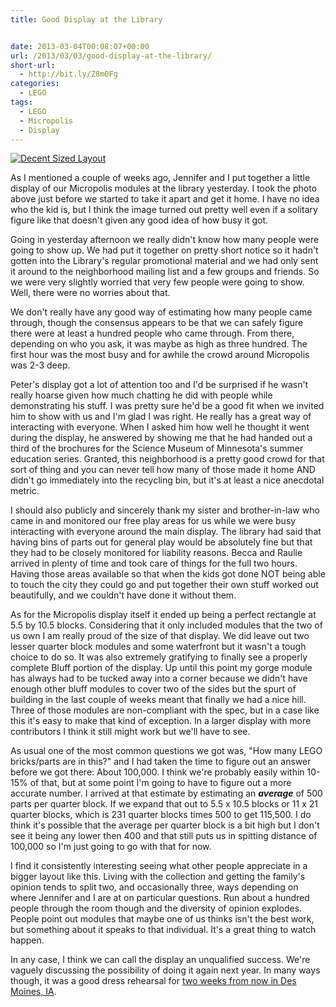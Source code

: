 ```yaml
---
title: Good Display at the Library


date: 2013-03-04T00:08:07+00:00
url: /2013/03/03/good-display-at-the-library/
short-url:
  - http://bit.ly/Z8m0Fg
categories:
  - LEGO
tags:
  - LEGO
  - Micropolis
  - Display
---
```

<a href="http://www.flickr.com/photos/52426882@N00/8526108050/" title="Decent Sized Layout" rel=""><img src="http://farm9.staticflickr.com/8231/8526108050_0f6bbb2fb2.jpg" alt="Decent Sized Layout" class="alignnone" /></a>

As I mentioned a couple of weeks ago, Jennifer and I put together a little display of our Micropolis modules at the library yesterday. I took the photo above just before we started to take it apart and get it home. I have no idea who the kid is, but I think the image turned out pretty well even if a solitary figure like that doesn't given any good idea of how busy it got.

Going in yesterday afternoon we really didn't know how many people were going to show up. We had put it together on pretty short notice so it hadn't gotten into the Library's regular promotional material and we had only sent it around to the neighborhood mailing list and a few groups and friends. So we were very slightly worried that very few people were going to show. Well, there were no worries about that.

We don't really have any good way of estimating how many people came through, though the consensus appears to be that we can safely figure there were at least a hundred people who came through. From there, depending on who you ask, it was maybe as high as three hundred. The first hour was the most busy and for awhile the crowd around Micropolis was 2-3 deep.

Peter's display got a lot of attention too and I'd be surprised if he wasn't really hoarse given how much chatting he did with people while demonstrating his stuff. I was pretty sure he'd be a good fit when we invited him to show with us and I'm glad I was right. He really has a great way of interacting with everyone. When I asked him how well he thought it went during the display, he answered by showing me that he had handed out a third of the brochures for the Science Museum of Minnesota's summer education series. Granted, this neighborhood is a pretty good crowd for that sort of thing and you can never tell how many of those made it home AND didn't go immediately into the recycling bin, but it's at least a nice anecdotal metric.

I should also publicly and sincerely thank my sister and brother-in-law who came in and monitored our free play areas for us while we were busy interacting with everyone around the main display. The library had said that having bins of parts out for general play would be absolutely fine but that they had to be closely monitored for liability reasons. Becca and Raulie arrived in plenty of time and took care of things for the full two hours. Having those areas available so that when the kids got done NOT being able to touch the city they could go and put together their own stuff worked out beautifully, and we couldn't have done it without them.

As for the Micropolis display itself it ended up being a perfect rectangle at 5.5 by 10.5 blocks. Considering that it only included modules that the two of us own I am really proud of the size of that display. We did leave out two lesser quarter block modules and some waterfront but it wasn't a tough choice to do so. It was also extremely gratifying to finally see a properly complete Bluff portion of the display. Up until this point my gorge module has always had to be tucked away into a corner because we didn't have enough other bluff modules to cover two of the sides but the spurt of building in the last couple of weeks meant that finally we had a nice hill. Three of those modules are non-compliant with the spec, but in a case like this it's easy to make that kind of exception. In a larger display with more contributors I think it still might work but we'll have to see.

As usual one of the most common questions we got was, "How many LEGO bricks/parts are in this?" and I had taken the time to figure out an answer before we got there: About 100,000. I think we're probably easily within 10-15% of that, but at some point I'm going to have to figure out a more accurate number. I arrived at that estimate by estimating an <strong><em>average</em></strong> of 500 parts per quarter block. If we expand that out to 5.5 x 10.5 blocks or 11 x 21 quarter blocks, which is 231 quarter blocks times 500 to get 115,500. I do think it's possible that the average per quarter block is a bit high but I don't see it being any lower then 400 and that still puts us in spitting distance of 100,000 so I'm just going to go with that for now.

I find it consistently interesting seeing what other people appreciate in a bigger layout like this. Living with the collection and getting the family's opinion tends to split two, and occasionally three, ways depending on where Jennifer and I are at on particular questions. Run about a hundred people through the room though and the diversity of opinion explodes. People point out modules that maybe one of us thinks isn't the best work, but something about it speaks to that individual. It's a great thing to watch happen.

In any case, I think we can call the display an unqualified success. We're vaguely discussing the possibility of doing it again next year. In many ways though, it was a good dress rehearsal for <a href="https://www.facebook.com/events/381946315227237/" target="_blank">two weeks from now in Des Moines, IA</a>.